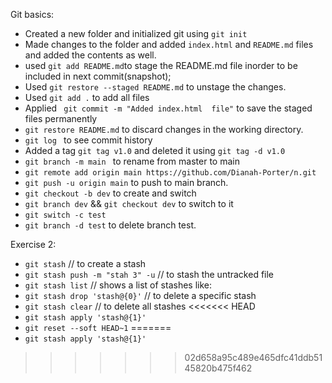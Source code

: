 Git basics:

- Created a new folder and initialized git using `git init` 
- Made changes to the folder and added `index.html` and `README.md` files and added the contents as well.
- used `git add README.md`to stage the README.md file inorder to be included in next commit(snapshot);
- Used `git restore --staged README.md` to unstage the changes.
- Used `git add .` to add all files 
- Applied ` git commit -m "Added index.html  file"` to save the staged files permanently
- `git restore README.md` to discard changes in the working directory.
- `git log ` to see commit history
- Added a tag `git tag v1.0` and deleted  it using `git tag -d v1.0`
- `git branch -m main ` to rename from master to main
- `git remote add origin main https://github.com/Dianah-Porter/n.git` 
- `git push -u origin main` to push to main branch.
- `git checkout -b dev` to create and switch
- `git branch dev` && `git checkout dev` to switch to it
- `git switch -c test`
- `git branch -d test` to delete branch test.

Exercise 2:

- `git stash` // to create a stash
- `git stash push -m "stah 3" -u`   // to stash the untracked file
- `git stash list` // shows a list of stashes like:													
- `git stash drop 'stash@{0}'`	// to delete a specific stash 
- `git stash clear` // to delete all stashes 
<<<<<<< HEAD
- `git stash apply 'stash@{1}'`
- `git reset --soft HEAD~1`
=======
- `git stash apply 'stash@{1}'`

>>>>>>> 02d658a95c489e465dfc41ddb5145820b475f462
